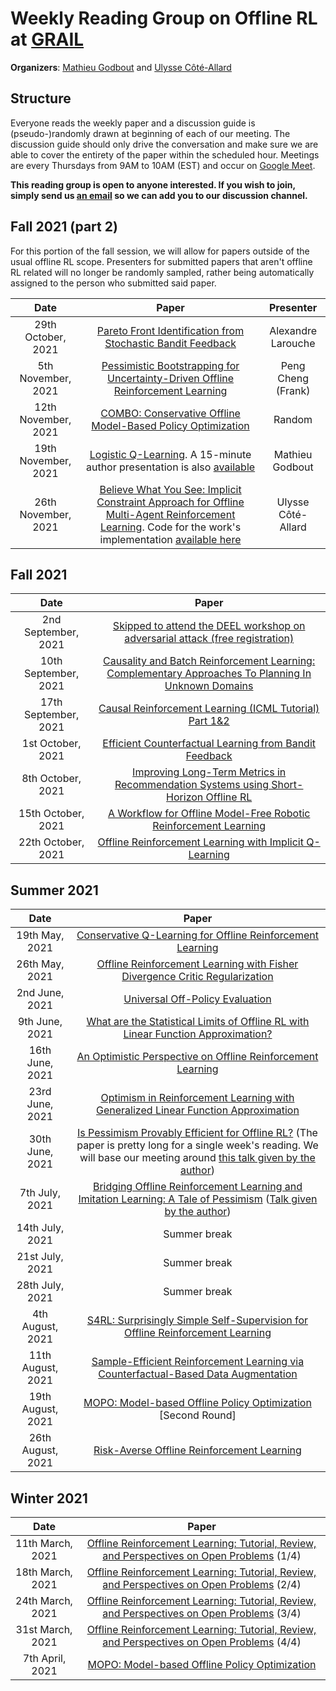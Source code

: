 # Weekly Reading Group on Offline RL at [GRAIL](https://grail.ift.ulaval.ca/)

**Organizers**: [Mathieu Godbout](mailto:mathieu.godbout.3@ulaval.ca) and [Ulysse Côté-Allard](mailto:ulysseca@uio.no)

## Structure

Everyone reads the weekly paper and a discussion guide is (pseudo-)randomly drawn at beginning of each of our meeting. 
The discussion guide should only drive the conversation and make sure we are able to cover the entirety of the paper within the scheduled hour.
Meetings are every Thursdays from 9AM to 10AM (EST) and occur on [Google Meet](https://meet.google.com/cjz-kyhh-mox).

**This reading group is open to anyone interested. If you wish to join, simply send us [an email](mailto:mathieu.godbout.3@ulaval.ca) so we can add you to our discussion channel.**

## Fall 2021 (part 2)

For this portion of the fall session, we will allow for papers outside of the usual offline RL scope.
Presenters for submitted papers that aren't offline RL related will no longer be randomly sampled, rather being automatically assigned to the person who submitted said paper.

|       Date       | Paper | Presenter |
|:----------------:|:------------------------------------------------------------:|:------------------:|
| 29th October, 2021 | [Pareto Front Identification from Stochastic Bandit Feedback](http://proceedings.mlr.press/v51/auer16)  | Alexandre Larouche |
| 5th November, 2021 | [Pessimistic Bootstrapping for Uncertainty-Driven Offline Reinforcement Learning](https://openreview.net/forum?id=Y4cs1Z3HnqL)  | Peng Cheng (Frank) |
| 12th November, 2021 | [COMBO: Conservative Offline Model-Based Policy Optimization](https://arxiv.org/abs/2102.08363) | Random |
| 19th November, 2021 | [Logistic Q-Learning](https://arxiv.org/abs/2010.11151). A 15-minute author presentation is also [available](https://www.youtube.com/watch?v=tZbpA2NKJo0) | Mathieu Godbout |
| 26th November, 2021 | [Believe What You See: Implicit Constraint Approach for Offline Multi-Agent Reinforcement Learning](https://arxiv.org/abs/2106.03400).  Code for the work's implementation [available here](https://github.com/YiqinYang/ICQ) | Ulysse Côté-Allard |

## Fall 2021

|       Date       | Paper |
|:----------------:|:------------------------------------------------------------:|
|2nd September, 2021 | [Skipped to attend the DEEL workshop on adversarial attack (free registration)](https://www.eventbrite.ca/e/inscription-carrefour-deel-septembre-2021-168642256529) | 
|10th September, 2021 | [Causality and Batch Reinforcement Learning: Complementary Approaches To Planning In Unknown Domains](https://arxiv.org/abs/2006.02579) | 
|17th September, 2021 | [Causal Reinforcement Learning (ICML Tutorial) Part 1&2](https://www.youtube.com/watch?v=QRTgLWfFBMM)| 
|1st October, 2021 | [Efficient Counterfactual Learning from Bandit Feedback](https://arxiv.org/abs/1809.03084)|
|8th October, 2021 | [Improving Long-Term Metrics in Recommendation Systems using Short-Horizon Offline RL](https://arxiv.org/abs/2106.00589) | 
|15th October, 2021 | [A Workflow for Offline Model-Free Robotic Reinforcement Learning](https://arxiv.org/abs/2109.10813) | 
|22th October, 2021 | [Offline Reinforcement Learning with Implicit Q-Learning](https://arxiv.org/abs/2110.06169) | 

## Summer 2021

|       Date       | Paper |
|:----------------:|:------------------------------------------------------------:|
|19th May, 2021 | [Conservative Q-Learning for Offline Reinforcement Learning](https://arxiv.org/abs/2006.04779) | 
|26th May, 2021 | [Offline Reinforcement Learning with Fisher Divergence Critic Regularization](https://arxiv.org/abs/2103.08050) | 
|2nd June, 2021 | [Universal Off-Policy Evaluation](https://arxiv.org/abs/2104.12820) | 
|9th June, 2021 | [What are the Statistical Limits of Offline RL with Linear Function Approximation?](https://arxiv.org/abs/2010.11895) | 
|16th June, 2021 | [An Optimistic Perspective on Offline Reinforcement Learning](https://arxiv.org/abs/1907.04543) | 
|23rd June, 2021 | [Optimism in Reinforcement Learning with Generalized Linear Function Approximation](https://arxiv.org/abs/1912.04136) | 
|30th June, 2021 | [Is Pessimism Provably Efficient for Offline RL?](https://arxiv.org/abs/2012.15085) (The paper is pretty long for a single week's reading. We will base our meeting around [this talk given by the author](https://www.youtube.com/watch?v=vo6HZUDXE1w)) | 
|7th July, 2021 | [Bridging Offline Reinforcement Learning and Imitation Learning: A Tale of Pessimism](https://arxiv.org/abs/2103.12021) ([Talk given by the author](https://www.youtube.com/watch?v=oK0iPImC6KI))| 
|14th July, 2021 | Summer break | 
|21st July, 2021 | Summer break |
|28th July, 2021 | Summer break |
|4th August, 2021 | [S4RL: Surprisingly Simple Self-Supervision for Offline Reinforcement Learning](https://arxiv.org/abs/2103.06326) | 
|11th August, 2021 | [Sample-Efficient Reinforcement Learning via Counterfactual-Based Data Augmentation](https://arxiv.org/abs/2012.09092) | 
|19th August, 2021 | [MOPO: Model-based Offline Policy Optimization](https://arxiv.org/abs/2005.13239) [Second Round]| 
|26th August, 2021 | [Risk-Averse Offline Reinforcement Learning](https://arxiv.org/abs/2102.05371) | 

## Winter 2021

|       Date       | Paper |
|:----------------:|:------------------------------------------------------------:|
|11th March, 2021 | [Offline Reinforcement Learning: Tutorial, Review, and Perspectives on Open Problems](https://arxiv.org/abs/2005.01643) (1/4) | 
|18th March, 2021 | [Offline Reinforcement Learning: Tutorial, Review, and Perspectives on Open Problems](https://arxiv.org/abs/2005.01643) (2/4) | 
|24th March, 2021 | [Offline Reinforcement Learning: Tutorial, Review, and Perspectives on Open Problems](https://arxiv.org/abs/2005.01643) (3/4) | 
|31st March, 2021 | [Offline Reinforcement Learning: Tutorial, Review, and Perspectives on Open Problems](https://arxiv.org/abs/2005.01643) (4/4) | 
|7th April, 2021 | [MOPO: Model-based Offline Policy Optimization](https://arxiv.org/abs/2005.13239) | 
